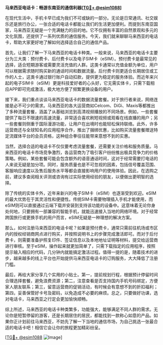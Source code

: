 **马来西亚电话卡：畅游东南亚的通信利器[[TG💪+ @esim1088](https://t.me/s/esim1088)]**

在现代生活中，手机卡早已成为我们不可或缺的一部分。无论是日常通讯、社交娱乐还是旅行办公，一张合适的电话卡都能让我们的生活更加便利。而提到东南亚国家，马来西亚无疑是一个充满魅力的目的地。它不仅拥有丰富的自然景观和多元的文化氛围，还提供了一系列优质的通信服务。今天，我们就来聊聊马来西亚的电话卡，帮助大家更好地了解如何选择适合自己的通信产品。

首先，让我们了解一下马来西亚的电话卡种类。一般来说，马来西亚的电话卡主要分为三大类：预付费卡、后付费卡以及电子SIM卡（eSIM）。预付费卡是最常见的选择，适合短期游客或需要灵活充值的人群。这类卡通常以充值金额为单位，用户可以根据需求随时购买新的通话时间和数据流量。后付费卡则更适合长期居住或工作的人士，这类卡通过银行账户自动扣款，提供更为稳定的服务体验。而近年来兴起的电子SIM卡（eSIM）更是科技爱好者的心头好，它无需实体卡，只需下载相应APP即可完成激活，极大地方便了频繁更换设备的用户。

接下来，我们重点谈谈马来西亚电话卡的数据流量套餐。对于旅行者来说，网络连接是必不可少的需求。马来西亚的各大运营商如Celcom、DiGi、Maxis等都推出了多种流量套餐，涵盖了从基础浏览到高清视频播放的不同场景。例如，一些套餐提供了每日不限速的高速流量，非常适合喜欢刷短视频或观看在线直播的用户；另一些套餐则侧重于国际漫游功能，让用户在出境时也能轻松保持联络。此外，许多运营商还与全球知名的应用程序合作，推出了捆绑优惠，比如购买流量套餐赠送特定流媒体平台的会员资格，这种组合拳往往能带来意想不到的实惠。

当然，选择合适的电话卡不仅仅要考虑流量套餐，还需要关注价格和服务质量。马来西亚的电话卡市场竞争激烈，各运营商为了吸引客户纷纷推出极具竞争力的价格策略。例如，某些套餐可能会包含额外的语音通话时间，这对于经常需要打电话的人来说无疑是加分项。同时，服务质量也是不可忽视的因素，包括信号覆盖范围、客服响应速度以及售后服务水平等都会直接影响用户的使用体验。因此，在选购之前，建议多查阅相关评测或咨询有过实际使用经验的朋友，以便做出更明智的选择。

除了传统的实体卡外，近年来新兴的电子SIM卡（eSIM）也逐渐受到欢迎。eSIM的最大优势在于其灵活性和便捷性。传统SIM卡需要物理插入手机才能使用，而eSIM则可以直接通过云端下载并安装到支持该功能的设备中。这意味着无论你身处何地，只要拥有一部兼容的智能手机，就能迅速接入当地的网络环境。对于经常跨国旅行或更换手机的用户而言，eSIM无疑是一种理想的解决方案。

那么，如何注册马来西亚的电话卡呢？如果是预付费卡，通常只需前往机场或市区内的授权经销商网点进行购买，并按照说明书上的步骤完成激活即可。而对于后付费卡，则需要准备护照复印件、签证信息以及本地地址证明等材料，提交给运营商进行审核。至于eSIM，操作起来就更加简单了，只需下载指定的应用程序，按照提示输入相应的代码，几分钟内就能搞定激活过程。值得一提的是，随着技术的进步，越来越多的线上平台也开始提供马来西亚电话卡的订购服务，大大降低了注册门槛。

最后，再给大家分享几个实用的小贴士。第一，提前规划行程，根据预计停留时间合理选择套餐，避免浪费资源；第二，注意查看是否支持国内手机号码绑定，方便家人朋友联系；第三，留意运营商的促销活动，有时候会有意想不到的折扣福利；第四，妥善保管好卡号及密码，以免造成不必要的麻烦。总之，只要做好功课，选对电话卡，马来西亚之行定会更加愉快顺畅。

综上所述，马来西亚的电话卡种类繁多，功能强大，能够满足不同人群的需求。无论你是短暂停留的游客，还是长期居住的居民，都能找到一款称心如意的产品。如果你正计划前往马来西亚，不妨先了解一下当地的通信市场，为自己挑选一张最合适的电话卡吧！相信它会让你的旅程更加精彩纷呈。

[[TG💪+ @esim1088](https://t.me/s/esim1088) ![Image](https://i.postimg.cc/4NQfJmqS/Snipaste-2025-05-13-00-14-12.png)]
